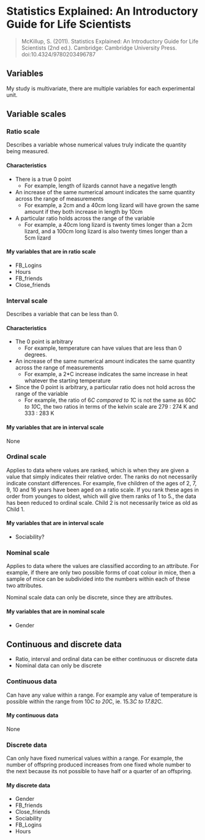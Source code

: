 # Statistics Explained: An Introductory Guide for Life Scientists

>McKillup, S. (2011). Statistics Explained: An Introductory Guide for Life Scientists (2nd ed.). Cambridge: Cambridge University Press. doi:10.4324/9780203496787

## Variables

My study is multivariate, there are multiple variables for each experimental unit.

## Variable scales

### Ratio scale

Describes a variable whose numerical values truly indicate the quantity being measured.

#### Characteristics

- There is a true 0 point
	- For example, length of lizards cannot have a negative length
- An increase of the same numerical amount indicates the same quantity across the range of measurements
	- For example, a 2cm and a 40cm long lizard will have grown the same amount if they both increase in length by 10cm
- A particular ratio holds across the range of the variable
	- For example, a 40cm long lizard is twenty times longer than a 2cm lizard, and a 100cm long lizard is also twenty times longer than a 5cm lizard

#### My variables that are in ratio scale

- FB_Logins
- Hours
- FB_friends
- Close_friends

### Interval scale

Describes a variable that can be less than 0.

#### Characteristics

- The 0 point is arbitrary
	- For example, temperature can have values that are less than 0 degrees.
- An increase of the same numerical amount indicates the same quantity across the range of measurements
	- For example, a 2*C increase indicates the same increase in heat whatever the starting temperature
- Since the 0 point is arbitrary, a particular ratio does not hold across the range of the variable
	- For example, the ratio of 6*C compared to 1*C is not the same as 60*C to 10*C, the two ratios in terms of the kelvin scale are 279 : 274 K and 333 : 283 K

#### My variables that are in interval scale

None

### Ordinal scale

Applies to data where values are ranked, which is when they are given a value that simply indicates their relative order. The ranks do not necessarily indicate constant differences. For example, five children of the ages of 2, 7, 9, 10 and 16 years have been aged on a ratio scale. If you rank these ages in order from younges to oldest, which will give them ranks of 1 to 5., the data has been reduced to ordinal scale. Child 2 is not necessarily twice as old as Child 1.

#### My variables that are in interval scale

- Sociability?

### Nominal scale

Applies to data where the values are classified according to an attribute. For example, if there are only two possible forms of coat colour in mice, then a sample of mice can be subdivided into the numbers within each of these two attributes.

Nominal scale data can only be discrete, since they are attributes.

#### My variables that are in nominal scale

- Gender

## Continuous and discrete data

- Ratio, interval and ordinal data can be either continuous or discrete data
- Nominal data can only be discrete

### Continuous data

Can have any value within a range. For example any value of temperature is possible within the range from 10*C to 20*C, ie. 15.3*C to 17.82*C.

#### My continuous data

None

### Discrete data

Can only have fixed numerical values within a range. For example, the number of offspring produced increases from one fixed whole number to the next because its not possible to have half or a quarter of an offspring.

#### My discrete data

- Gender
- FB_friends
- Close_friends
- Sociability
- FB_Logins
- Hours